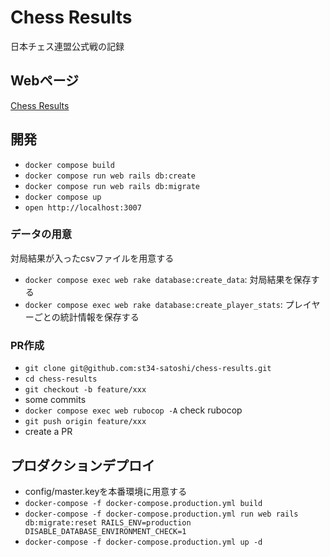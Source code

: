 # Chess Results
日本チェス連盟公式戦の記録

## Webページ
[Chess Results](https://chess-results.stu345.com)

## 開発
- `docker compose build`
- `docker compose run web rails db:create`
- `docker compose run web rails db:migrate`
- `docker compose up`
- `open http://localhost:3007`

### データの用意
対局結果が入ったcsvファイルを用意する

- `docker compose exec web rake database:create_data`: 対局結果を保存する
- `docker compose exec web rake database:create_player_stats`: プレイヤーごとの統計情報を保存する

### PR作成
- `git clone git@github.com:st34-satoshi/chess-results.git`
- `cd chess-results`
- `git checkout -b feature/xxx`
- some commits
- `docker compose exec web rubocop -A` check rubocop
- `git push origin feature/xxx`
- create a PR

## プロダクションデプロイ
- config/master.keyを本番環境に用意する
- `docker-compose -f docker-compose.production.yml build`
- `docker-compose -f docker-compose.production.yml run web rails db:migrate:reset RAILS_ENV=production DISABLE_DATABASE_ENVIRONMENT_CHECK=1`
- `docker-compose -f docker-compose.production.yml up -d`